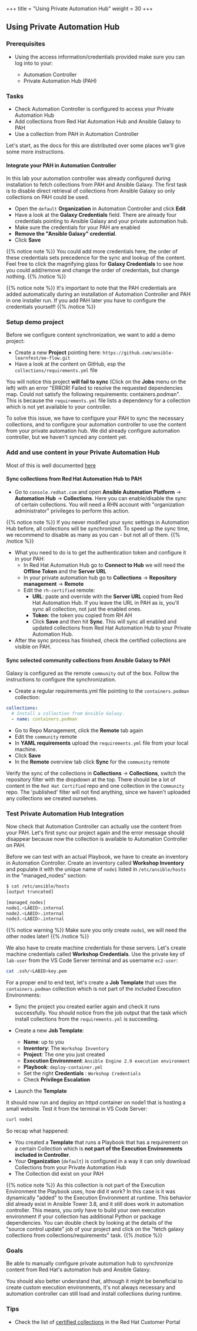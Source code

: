+++
title = "Using Private Automation Hub"
weight = 30
+++

## Using Private Automation Hub

### Prerequisites

* Using the access information/credentials provided make sure you can log into to your:

  * Automation Controller
  * Private Automation Hub (PAH)

### Tasks

* Check Automation Controller is configured to access your Private Automation Hub
* Add collections from Red Hat Automation Hub and Ansible Galaxy to PAH
* Use a collection from PAH in Automation Controller

Let's start, as the docs for this are distributed over some places we'll give some more instructions.

#### Integrate your PAH in Automation Controller

In this lab your automation controller was already configured during installation to fetch collections from PAH and Ansible Galaxy. The first task is to disable direct retrieval of collections from Ansible Galaxy so only collections on PAH could be used.

* Open the `default` **Organization** in Automation Controller and click **Edit**
* Have a look at the **Galaxy Credentials** field. There are already four credentials pointing to Ansible Galaxy and your private automation hub.
* Make sure the credentials for your PAH are enabled
* **Remove the "Ansible Galaxy" credential**.
* Click **Save**

{{% notice note %}}
You could add more credentials here, the order of these credentials sets precedence for the sync and lookup of the content. Feel free to click the magnifying glass for **Galaxy Credentials** to see how you could add/remove and change the order of credentials, but change nothing.
{{% /notice %}}

{{% notice note %}}
It's important to note that the PAH credentials are added automatically during an installation of Automation Controller and PAH in one installer run. If you add PAH later you have to configure the credentials yourself!
{{% /notice %}}
### Setup demo project

Before we configure content synchronization, we want to add a demo project:

* Create a new **Project** pointing here: `https://github.com/ansible-learnfest/ee-flow.git`
* Have a look at the content on GitHub, esp the `collections/requirements.yml` file

You will notice this project **will fail to sync** (Click on the **Jobs** menu on the left) with an error "ERROR! Failed to resolve the requested dependencies map. Could not satisfy the following requirements: containers.podman". This is because the `requirements.yml` file lists a dependency for a collection which is not yet available to your controller.

To solve this issue, we have to configure your PAH to sync the necessary collections, and to configure your automation controller to use the content from your private automation hub. We did already configure automation controller, but we haven't synced any content yet.

### Add and use content in your Private Automation Hub

Most of this is well documented [here](https://access.redhat.com/documentation/en-us/red_hat_ansible_automation_platform/2.3/html-single/managing_red_hat_ansible_content_collections_and_ansible_galaxy_collections_in_automation_hub/index)

#### Sync collections from Red Hat Automation Hub to PAH

* Go to `console.redhat.com` and open **Ansible Automation Platform** -> **Automation Hub** -> **Collections**. Here you can enable/disable the sync of certain collections. You will need a RHN account with "organization administrator" privileges to perform this action.

{{% notice note %}}
If you never modified your sync settings in Automation Hub before, all collections will be synchronized. To speed up the sync time, we recommend to disable as many as you can - but not all of them.
{{% /notice %}}

* What you need to do is to get the authentication token and configure it in your PAH:
  * In Red Hat Automation Hub go to **Connect to Hub** we will need the **Offline Token** and the **Server URL**
  * In your private automation hub go to **Collections** -> **Repository management** -> **Remote**
  * Edit the `rh-certified` remote:
    * **URL**: paste and override with the **Server URL** copied from Red Hat Automation Hub. If you leave the URL in PAH as is, you'll sync all collection, not just the enabled ones.
    * **Token**: the token you copied from RH AH
    * Click **Save** and then hit **Sync**. This will sync all enabled and updated collections from Red Hat Automation Hub to your Private Automation Hub.
* After the sync process has finished, check the certified collections are visible on PAH.

#### Sync selected community collections from Ansible Galaxy to PAH

Galaxy is configured as the remote `community` out of the box. Follow the instructions to configure the synchronization.

* Create a regular requirements.yml file pointing to the `containers.podman` collection:

```yaml
collections:
  # Install a collection from Ansible Galaxy.
  - name: containers.podman
```

* Go to Repo Management, click the **Remote** tab again
* Edit the `community` remote
* In **YAML requirements** upload the  `requirements.yml` file from your local machine.
* Click **Save**
* In the **Remote** overview tab click **Sync** for the `community` remote

Verify the sync of the collections in **Collections** -> **Collections**, switch the repository filter with the dropdown at the top. There should be a lot of content in the `Red Hat Certified` repo and one collection in the `Community` repo. The 'published' filter will not find anything, since we haven't uploaded any collections we created ourselves.

### Test Private Automation Hub Integration

Now check that Automation Controller can actually use the content from your PAH. Let's first sync our project again and the error message should disappear because now the collection is available to Automation Controller on PAH.

Before we can test with an actual Playbook, we have to create an inventory in Automation Controller. Create an inventory called **Workshop Inventory** and populate it with the unique name of `node1` listed in `/etc/ansible/hosts` in the "managed_nodes" section:

```bash
$ cat /etc/ansible/hosts
[output truncated]

[managed_nodes]
node1.<LABID>.internal
node2.<LABID>.internal
node3.<LABID>.internal
```

{{% notice warning %}}
Make sure you only create `node1`, we will need the other nodes later!
{{% /notice %}}

We also have to create machine credentials for these servers. Let's create machine credentials called **Workshop Credentials**. Use the private key of `lab-user` from the VS Code Server terminal and as username `ec2-user`:

```bash
cat .ssh/<LABID>key.pem
```

For a proper end to end test, let's create a **Job Template** that uses the `containers.podman` collection which is not part of the included Execution Environments:

* Sync the project you created earlier again and check it runs successfully. You should notice from the job output that the task which install collections from the `requirements.yml` is succeeding.

* Create a new **Job Template**:
  * **Name**: up to you
  * **Inventory**: The `Workshop Inventory`
  * **Project**: The one you just created
  * **Execution Environment**: `Ansible Engine 2.9 execution environment`
  * **Playbook**: `deploy-container.yml`
  * Set the right **Credentials** : `Workshop Credentials`
  * Check **Privilege Escalation**

* Launch the **Template**

It should now run and deploy an httpd container on node1 that is hosting a small website. Test it from the terminal in VS Code Server:

```bash
curl node1
```

So recap what happened:

* You created a **Template** that runs a Playbook that has a requirement on a certain Collection which is **not part of the Execution Environments included in Controller**.
* Your **Organization** (`default`) is configured in a way it can only download Collections from your Private Automation Hub
* The Collection did exist on your PAH

{{% notice note %}}
As this collection is not part of the Execution Environment the Playbook uses, how did it work?
In this case is it was dynamically "added" to the Execution Environment at runtime. This behavior did already exist in Ansible Tower 3.8, and it still does work in automation controller. This means, you only have to build your own execution environment if your collection has additional Python or package dependencies. You can double check by looking at the details of the "source control update" job of your project and click on the "fetch galaxy collections from collections/requirements" task.
{{% /notice %}}

### Goals

Be able to manually configure private automation hub to synchronize content from Red Hat's automation hub and Ansible Galaxy.

You should also better understand that, although it might be beneficial to create custom execution environments, it's not always necessary and automation controller can still load and install collections during runtime.

### Tips

* Check the list of [certified collections](https://access.redhat.com/articles/3642632) in the Red Hat Customer Portal
